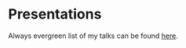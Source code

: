 Presentations
=============

Always evergreen list of my talks can be found [here](http://www.afronski.pl/presentations/).
